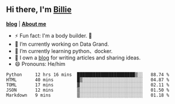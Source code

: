 

## Hi there, I'm [Billie](https://billie52707.cn) 
<strong><a href="https://www.cnblogs.com/billie52707">blog</a></strong> |
  <strong><a href="https://billie52707.cn/about/">About me</a></strong>  

- ⚡  Fun fact: I'm a body builder. 🏃
- 🔭  I’m currently working on Data Grand.
- 🌱  I’m currently learning python、docker.
- 📑  I own a [blog](https://billie52707.cn) for writing articles and sharing ideas.
- 😄  Pronouns: He/him







<!--START_SECTION:waka-->
```text
Python     12 hrs 16 mins  ██████████████████████▒░░   88.74 % 
HTML       40 mins         █▒░░░░░░░░░░░░░░░░░░░░░░░   04.87 % 
TOML       17 mins         ▓░░░░░░░░░░░░░░░░░░░░░░░░   02.11 % 
JSON       12 mins         ▒░░░░░░░░░░░░░░░░░░░░░░░░   01.50 % 
Markdown   9 mins          ▒░░░░░░░░░░░░░░░░░░░░░░░░   01.18 % 
```
<!--END_SECTION:waka-->

